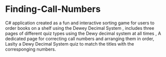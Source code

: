 # Finding-Call-Numbers

C# application created as a fun and interactive sorting game for users to order books on a shelf using the Dewey Decimal System , includes three pages of different quiz types using the Dewy decimal system at all times , A dedicated page for correcting call numbers and arranging them in order, Laslty a Dewy Decimal System quiz to match the titles with the corresponging numbers. 
